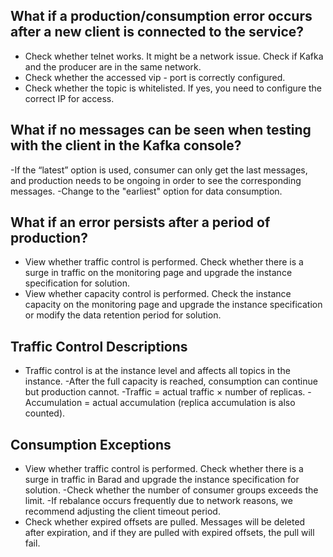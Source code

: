 ## What if a production/consumption error occurs after a new client is connected to the service?

- Check whether telnet works. It might be a network issue. Check if Kafka and the producer are in the same network.
- Check whether the accessed vip - port is correctly configured.
- Check whether the topic is whitelisted. If yes, you need to configure the correct IP for access.

## What if no messages can be seen when testing with the client in the Kafka console?
-If the “latest” option is used, consumer can only get the last messages, and production needs to be ongoing in order to see the corresponding messages.
-Change to the "earliest" option for data consumption.

## What if an error persists after a period of production?
- View whether traffic control is performed. Check whether there is a surge in traffic on the monitoring page and upgrade the instance specification for solution.
- View whether capacity control is performed. Check the instance capacity on the monitoring page and upgrade the instance specification or modify the data retention period for solution.

## Traffic Control Descriptions
-	Traffic control is at the instance level and affects all topics in the instance.
-After the full capacity is reached, consumption can continue but production cannot.
-Traffic = actual traffic × number of replicas.
-Accumulation = actual accumulation (replica accumulation is also counted).

## Consumption Exceptions
-	View whether traffic control is performed. Check whether there is a surge in traffic in Barad and upgrade the instance specification for solution.
-Check whether the number of consumer groups exceeds the limit.
-If rebalance occurs frequently due to network reasons, we recommend adjusting the client timeout period.
-	Check whether expired offsets are pulled. Messages will be deleted after expiration, and if they are pulled with expired offsets, the pull will fail.

